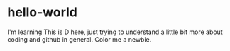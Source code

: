# hello-world
I'm learning
This is D here, just trying to understand a little bit more about coding and github in general. Color me a newbie.
